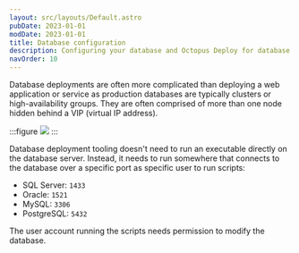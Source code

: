 ```yaml
---
layout: src/layouts/Default.astro
pubDate: 2023-01-01
modDate: 2023-01-01
title: Database configuration
description: Configuring your database and Octopus Deploy for database deployments.
navOrder: 10
---
```


Database deployments are often more complicated than deploying a web application or service as production databases are typically clusters or high-availability groups. They are often comprised of more than one node hidden behind a VIP (virtual IP address).

:::figure
![](/docs/deployments/databases/configuration/images/common-database-with-vip.png)
:::

Database deployment tooling doesn't need to run an executable directly on the database server. Instead, it needs to run somewhere that connects to the database over a specific port as specific user to run scripts:

 - SQL Server: `1433`
 - Oracle: `1521`
 - MySQL: `3306`
 - PostgreSQL: `5432`

The user account running the scripts needs permission to modify the database.  

